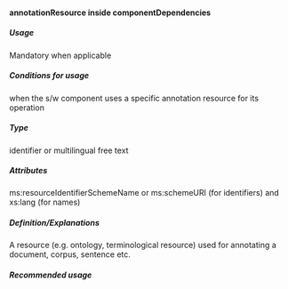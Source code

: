#### annotationResource inside componentDependencies
##### Usage
Mandatory when applicable
##### Conditions for usage
when the s/w component uses a specific annotation resource for its operation
##### Type
identifier or multilingual free text
##### Attributes
ms:resourceIdentifierSchemeName or ms:schemeURI (for identifiers) and xs:lang (for names)
##### Definition/Explanations
A resource (e.g. ontology, terminological resource) used for annotating a document, corpus, sentence etc.
##### Recommended usage

